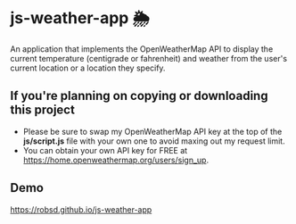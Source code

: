 # js-weather-app 🌦

An application that implements the OpenWeatherMap API to display the current temperature (centigrade or fahrenheit) and weather from the user's current location or a location they specify.

## If you're planning on copying or downloading this project

- Please be sure to swap my OpenWeatherMap API key at the top of the **js/script.js** file with your own one to avoid maxing out my request limit.
- You can obtain your own API key for FREE at https://home.openweathermap.org/users/sign_up.

## Demo

https://robsd.github.io/js-weather-app
